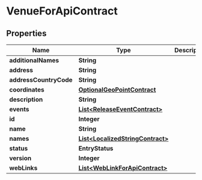 

# VenueForApiContract


## Properties

Name | Type | Description | Notes
------------ | ------------- | ------------- | -------------
**additionalNames** | **String** |  |  [optional]
**address** | **String** |  |  [optional]
**addressCountryCode** | **String** |  |  [optional]
**coordinates** | [**OptionalGeoPointContract**](OptionalGeoPointContract.md) |  |  [optional]
**description** | **String** |  |  [optional]
**events** | [**List&lt;ReleaseEventContract&gt;**](ReleaseEventContract.md) |  |  [optional]
**id** | **Integer** |  |  [optional]
**name** | **String** |  |  [optional]
**names** | [**List&lt;LocalizedStringContract&gt;**](LocalizedStringContract.md) |  |  [optional]
**status** | **EntryStatus** |  |  [optional]
**version** | **Integer** |  |  [optional]
**webLinks** | [**List&lt;WebLinkForApiContract&gt;**](WebLinkForApiContract.md) |  |  [optional]



